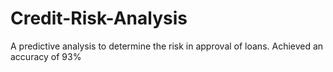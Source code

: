 # Credit-Risk-Analysis

A predictive analysis to determine the risk in approval of loans. 
Achieved an accuracy of 93%
